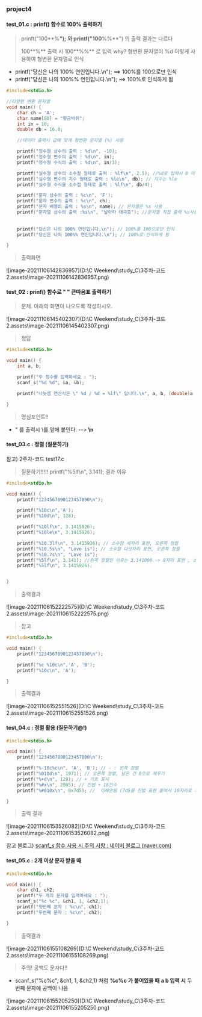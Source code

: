 ### project4

#### test_01.c : prinf() 함수로 100% 출력하기

> prinft("100**%**"); 와  printf("100**%%**") 의 출력 결과는 다르다
>
> 100**%** 출력 시 100**%%** 로 입력 why? 형변환 문자열이 %d 이렇게 사용하여 형변환 문자열로 인식

* printf("당신은 나의 100% 연인입니다.\n");  ==> 100%를 100으로만 인식 
* printf("당신은 나의 100%% 연인입니다.\n"); ==> 100%로 인식하게 됨

```c
#include<stdio.h>

//다양한 변환 문자열
void main() {
	char ch = 'A';
	char name[80] = "황금박쥐";
	int in = 10;
	double db = 16.8;

	//데이터 출력시 값에 맞게 형변환 문자열 (%) 사용 

	printf("정수형 상수의 출력 : %d\n", -10);
	printf("정수형 변수의 출력 : %d\n", in);
	printf("정수형 수식의 출력 : %d\n", in/3);

	printf("실수형 상수의 소수점 형태로 출력 : %lf\n", 2.5); //%d로 입력시 0 이 나옴(주의)
	printf("실수형 변수의 지수 형태로 출력 : %le\n", db); // 지수는 %le
	printf("실수형 수식을 소수점 형태로 출력 : %lf\n", db/4);

	printf("문자 상수의 출력 : %c\n", 'F');
	printf("문자 변수의 출력 : %c\n", ch);
	printf("문자 배열의 출력 : %s\n", name); // 문자열은 %s 사용
	printf("문자열 상수의 출력 :%s\n", "날아라 태극호"); //문자열 직접 출력 %s사용
	
	
	printf("당신은 나의 100% 연인입니다.\n"); // 100%를 100으로만 인식 
	printf("당신은 나의 100%% 연인입니다.\n"); // 100%로 인식하게 됨

}
```

> 출력화면

![image-20211106142836957](D:\C Weekend\study_C\3주차-코드2.assets\image-20211106142836957.png)



#### test_02 : prinf() 함수로  " " 큰따옴표 출력하기

> 문제. 아래의 화면이 나오도록 작성하시오.

![image-20211106145402307](D:\C Weekend\study_C\3주차-코드2.assets\image-20211106145402307.png)

> 정답 

```c
#include<stdio.h>

void main() {
	int a, b;

	printf("두 정수를 입력하세요 : ");
	scanf_s("%d %d", &a, &b);

	printf("나눗셈 연산식은 \" %d / %d = %lf\" 입니다.\n", a, b, (double)a / b);

}
```

> 명심포인트!! 

* " 를 출력시 \를 앞에 붙인다. --> **\n**



#### test_03.c : 정렬 (질문하기)

참고) 2주차-코드 test17.c

> 질문하기!!!!! 	printf("%5lf\n", 3.141); 결과 이유 

```c
#include<stdio.h>

void main() {
	printf("1234567890123457890\n");

	printf("%10c\n",'A');
	printf("%10d\n", 128);

	printf("%10lf\n", 3.1415926);
	printf("%10le\n", 3.1415926);

	printf("%10.3lf\n", 3.1415926); // 소수점 세자리 표현, 오른쪽 정렬
	printf("%10.5s\n", "Love is"); // 소수점 다섯자리 표현, 오른쪽 정렬
	printf("%10.7s\n", "Love is");
	printf("%5lf\n", 3.141); //왼쪽 정렬인 이유는 3.141000 -> 8자리 표현 , 초과하여 왼쪽정렬??
	printf("%5lf\n", 3.1415926);


}

```

> 출력결과

![image-20211106152222575](D:\C Weekend\study_C\3주차-코드2.assets\image-20211106152222575.png)



> 참고

```c
#include<stdio.h>

void main() {
	printf("1234567890123457890\n");

	printf("%c %10c\n",'A', 'B');
	printf("%10c\n", 'A');

}
```



> 출력결과 

![image-20211106152551526](D:\C Weekend\study_C\3주차-코드2.assets\image-20211106152551526.png)

#### test_04.c : 정렬 활용 (질문하기@!)

```c
#include<stdio.h>

void main() {
	printf("1234567890123457890\n");

	printf("%-10c%c\n", 'A', 'B'); // - : 왼쪽 정렬 
	printf("%010d\n", 1971); // 오른쪽 정렬, 남은 건 0으로 채우기 
	printf("%+d\n", 128); // + 기호 표시 
	printf("%#x\n", 2005); // 진법 + 16진수 
	printf("%#010x\n", 0x7d5); //  이해안됨 (7d5를 진법 표현 붙여서 10자리로 채우고 나머지는 0뜻같음)

}
```

> 출력 결과 

![image-20211106153526082](D:\C Weekend\study_C\3주차-코드2.assets\image-20211106153526082.png)



참고 블로그) [scanf_s 함수 사용 시 주의 사항 : 네이버 블로그 (naver.com)](https://m.blog.naver.com/PostView.naver?isHttpsRedirect=true&blogId=tipsware&logNo=221200252889)

#### test_05.c : 2개 이상 문자 받을 때 

```c
#include<stdio.h>

void main() {
	char ch1, ch2;
	printf("두 개의 문자를 입력하세요 : ");
	scanf_s("%c %c", &ch1, 1, &ch2,1); 
	printf("첫번째 문자 : %c\n", ch1);
	printf("두번째 문자 : %c\n", ch2);

}

```

> 출력결과

![image-20211106155108269](D:\C Weekend\study_C\3주차-코드2.assets\image-20211106155108269.png)

> 주의! 공백도 문자다!! 

* scanf_s("%c%c", &ch1, 1, &ch2,1) 처럼 **%c%c 가 붙어있을 때** **a b 입력 시** 두번째 문자에 공백이 나옴

![image-20211106155205250](D:\C Weekend\study_C\3주차-코드2.assets\image-20211106155205250.png)

